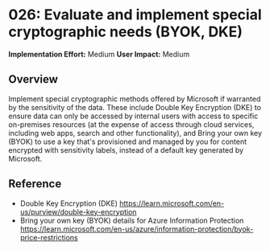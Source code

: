 # 026: Evaluate and implement special cryptographic needs (BYOK, DKE)

**Implementation Effort:** Medium
**User Impact:** Medium

## Overview

Implement special cryptographic methods offered by Microsoft if warranted by the sensitivity of the data. 
These include Double Key Encryption (DKE) to ensure data can only be accessed by internal users with access to specific on-premises resources (at the expense of access through cloud services, including web apps, search and other functionality), and Bring your own key (BYOK) to use a key that's provisioned and managed by you for content encrypted with sensitivity labels, instead of a default key generated by Microsoft.

## Reference

* Double Key Encryption (DKE) https://learn.microsoft.com/en-us/purview/double-key-encryption
* Bring your own key (BYOK) details for Azure Information Protection https://learn.microsoft.com/en-us/azure/information-protection/byok-price-restrictions
